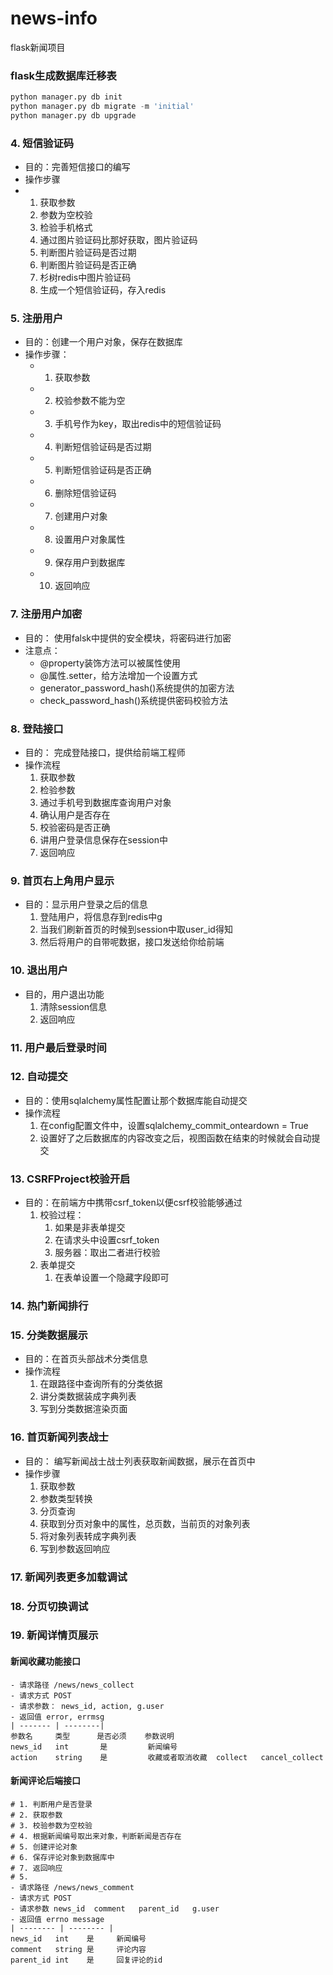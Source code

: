 # news-info
flask新闻项目

### flask生成数据库迁移表
```python
python manager.py db init
python manager.py db migrate -m 'initial'
python manager.py db upgrade
```








### 4. 短信验证码

 - 目的：完善短信接口的编写
 - 操作步骤
 - 1. 获取参数
   2. 参数为空校验
   3. 检验手机格式
   4. 通过图片验证码比那好获取，图片验证码
   5. 判断图片验证码是否过期
   6. 判断图片验证码是否正确
   7. 杉树redis中图片验证码
   8. 生成一个短信验证码，存入redis


### 5. 注册用户
 - 目的：创建一个用户对象，保存在数据库
 - 操作步骤：
   - 1. 获取参数
   - 2. 校验参数不能为空
   - 3. 手机号作为key，取出redis中的短信验证码
   - 4. 判断短信验证码是否过期
   - 5. 判断短信验证码是否正确
   - 6. 删除短信验证码
   - 7. 创建用户对象
   - 8. 设置用户对象属性
   - 9. 保存用户到数据库
   - 10. 返回响应

### 7. 注册用户加密

 - 目的： 使用falsk中提供的安全模块，将密码进行加密
 - 注意点：
   - @property装饰方法可以被属性使用
   - @属性.setter，给方法增加一个设置方式
   - generator_password_hash()系统提供的加密方法
   - check_password_hash()系统提供密码校验方法

### 8. 登陆接口
 - 目的： 完成登陆接口，提供给前端工程师
 - 操作流程
   1. 获取参数
   2. 检验参数
   3. 通过手机号到数据库查询用户对象
   4. 确认用户是否存在
   5. 校验密码是否正确
   6. 讲用户登录信息保存在session中
   7. 返回响应
### 9. 首页右上角用户显示
  - 目的：显示用户登录之后的信息
    1. 登陆用户，将信息存到redis中g
    2. 当我们刷新首页的时候到session中取user_id得知
    3. 然后将用户的自带呢数据，接口发送给你给前端
### 10. 退出用户
  - 目的，用户退出功能
    1. 清除session信息
    2. 返回响应
### 11. 用户最后登录时间

    
### 12. 自动提交
 - 目的：使用sqlalchemy属性配置让那个数据库能自动提交
 - 操作流程
   1. 在config配置文件中，设置sqlalchemy_commit_onteardown = True
   2. 设置好了之后数据库的内容改变之后，视图函数在结束的时候就会自动提交
### 13. CSRFProject校验开启
 - 目的：在前端方中携带csrf_token以便csrf校验能够通过
   1. 校验过程：
      1. 如果是非表单提交
      2. 在请求头中设置csrf_token
      3. 服务器：取出二者进行校验
   2. 表单提交
      1. 在表单设置一个隐藏字段即可
### 14. 热门新闻排行
### 15. 分类数据展示
 - 目的：在首页头部战术分类信息
 - 操作流程
   1. 在跟路径中查询所有的分类依据
   2. 讲分类数据装成字典列表
   3. 写到分类数据渲染页面
### 16. 首页新闻列表战士
  - 目的： 编写新闻战士战士列表获取新闻数据，展示在首页中
  - 操作步骤
    1. 获取参数
    2. 参数类型转换
    3. 分页查询
    4. 获取到分页对象中的属性，总页数，当前页的对象列表
    5. 将对象列表转成字典列表
    6. 写到参数返回响应
### 17. 新闻列表更多加载调试
### 18. 分页切换调试
### 19. 新闻详情页展示

#### 新闻收藏功能接口
    - 请求路径 /news/news_collect
    - 请求方式 POST
    - 请求参数： news_id, action, g.user
    - 返回值 error, errmsg
    | ------- | --------|
    参数名     类型      是否必须    参数说明
    news_id   int       是         新闻编号
    action    string    是         收藏或者取消收藏  collect   cancel_collect

#### 新闻评论后端接口
    # 1. 判断用户是否登录
    # 2. 获取参数
    # 3. 校验参数为空校验
    # 4. 根据新闻编号取出来对象，判断新闻是否存在
    # 5. 创建评论对象
    # 6. 保存评论对象到数据库中 
    # 7. 返回响应
    # 5. 
    - 请求路径 /news/news_comment
    - 请求方式 POST
    - 请求参数 news_id  comment   parent_id   g.user
    - 返回值 errno message
    | -------- | -------- |
    news_id   int    是     新闻编号
    comment   string 是     评论内容
    parent_id int    是     回复评论的id



































